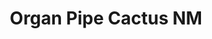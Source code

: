 ---
unit_code: "ORPI"
unit_name: "Organ Pipe Cactus NM"
unit_type: "National Monument"
nps_region: "Intermountain"
scalerank: 5
note: "null"
name: "Organ Pipe Cactus NM"
featureclass: "National Park Service"
geojson: >-
  {"type":"Feature","properties":{},"geometry":{"type":"Polygon","coordinates":[[[-113.0859375,31.96337890625],[-113.0859375,32.2021484375],[-112.72859700520834,32.2021484375],[-112.72859700520834,32.15869140625],[-112.66585286458334,32.15869140625],[-112.670654296875,32.115234375],[-112.68998209635417,32.1007080078125],[-112.7044677734375,32.07177734375],[-112.68998209635417,32.0283203125],[-112.65616861979167,31.99930826822917],[-112.6610107421875,31.95585123697917],[-112.627197265625,31.926839192708336],[-112.60786946614584,31.897908528645836],[-112.60786946614584,31.8155517578125],[-112.73396809895834,31.85453287760417],[-113.0859375,31.96337890625]]]}}
number: 29
title: "Organ Pipe Cactus NM"
---